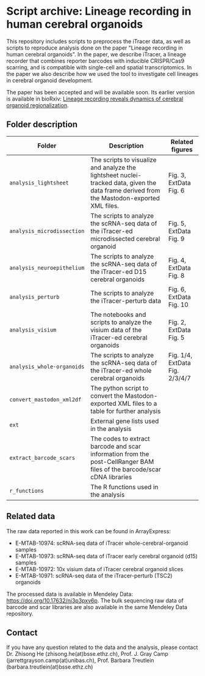 # Script archive: Lineage recording in human cerebral organoids
This repository includes scripts to preprocess the iTracer data, as well as scripts to reproduce analysis done on the paper "Lineage recording in human cerebral organoids". In the paper, we describe iTracer, a lineage recorder that combines reporter barcodes with inducible CRISPR/Cas9 scarring, and is compatible with single-cell and spatial transcriptomics. In the paper we also describe how we used the tool to investigate cell lineages in cerebral organoid development.

The paper has been accepted and will be available soon. Its earlier version is available in bioRxiv: [Lineage recording reveals dynamics of cerebral organoid regionalization](https://www.biorxiv.org/content/10.1101/2020.06.19.162032v3).

## Folder description
Folder | Description | Related figures
--- | --- | ---
```analysis_lightsheet``` | The scripts to visualize and analyze the lightsheet nuclei-tracked data, given the data frame derived from the Mastodon-exported XML files. | Fig. 3, ExtData Fig. 6
```analysis_microdissection``` | The scripts to analyze the scRNA-seq data of the iTracer-ed microdissected cerebral organoid | Fig. 5, ExtData Fig. 9
```analysis_neuroepithelium``` | The scripts to analyze the scRNA-seq data of the iTracer-ed D15 cerebral organoids | Fig. 4, ExtData Fig. 8
```analysis_perturb``` | The scripts to analyze the iTracer-perturb data | Fig. 6, ExtData Fig. 10
```analysis_visium``` | The notebooks and scripts to analyze the visium data of the iTracer-ed cerebral organoids | Fig. 2, ExtData Fig. 5
```analysis_whole-organoids``` | The scripts to analyze the scRNA-seq data of the iTracer-ed whole cerebral organoids | Fig. 1/4, ExtData Fig. 2/3/4/7
```convert_mastodon_xml2df``` | The python script to convert the Mastodon-exported XML files to a table for further analysis | 
```ext``` | External gene lists used in the analysis |
```extract_barcode_scars``` | The codes to extract barcode and scar information from the post-CellRanger BAM files of the barcode/scar cDNA libraries | 
```r_functions``` | The R functions used in the analysis |

## Related data
The raw data reported in this work can be found in ArrayExpress:
* E-MTAB-10974: scRNA-seq data of iTracer whole-cerebral-organoid samples
* E-MTAB-10973: scRNA-seq data of iTracer early cerebral organoid (d15) samples
* E-MTAB-10972: 10x visium data of iTracer cerebral organoid slices
* E-MTAB-10971: scRNA-seq data of the iTracer-perturb (TSC2) organoids

The processed data is available in Mendeley Data: https://doi.org/10.17632/nj3p3pxv6p. The bulk sequencing raw data of barcode and scar libraries are also available in the same Mendeley Data repository.

## Contact
If you have any question related to the data and the analysis, please contact Dr. Zhisong He (zhisong.he(at)bsse.ethz.ch), Prof. J. Gray Camp (jarrettgrayson.camp(at)unibas.ch), Prof. Barbara Treutlein (barbara.treutlein(at)bsse.ethz.ch)
